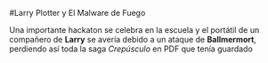 #Larry Plotter y El Malware de Fuego

Una importante hackaton se celebra en la escuela y el portátil de un compañero de **Larry**
se avería debido a un ataque de **Ballmermort**, perdiendo así toda la saga *Crepúsculo*
en PDF que tenía guardado
